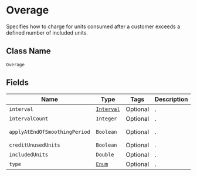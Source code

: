 # Overage

Specifies how to charge for units consumed after a customer exceeds a defined number of included units.

## Class Name

`Overage`

## Fields

| Name | Type | Tags | Description | Getter |
|  --- | --- | --- | --- | --- |
| `interval` | [`Interval`](/doc/models/interval.md) | Optional | . | String getInterval() |
| `intervalCount` | `Integer` | Optional | . | String getIntervalCount() |
| `applyAtEndOfSmoothingPeriod` | `Boolean` | Optional | . | Boolean getApplyAtEndOfSmoothingPeriod() |
| `creditUnusedUnits` | `Boolean` | Optional | . | Boolean getCreditUnusedUnits() |
| `includedUnits` | `Double` | Optional | . | Double getIncludedUnits() |
| `type` | [`Enum`](/doc/models/overage-type.md) | Optional | . | String getType() |
